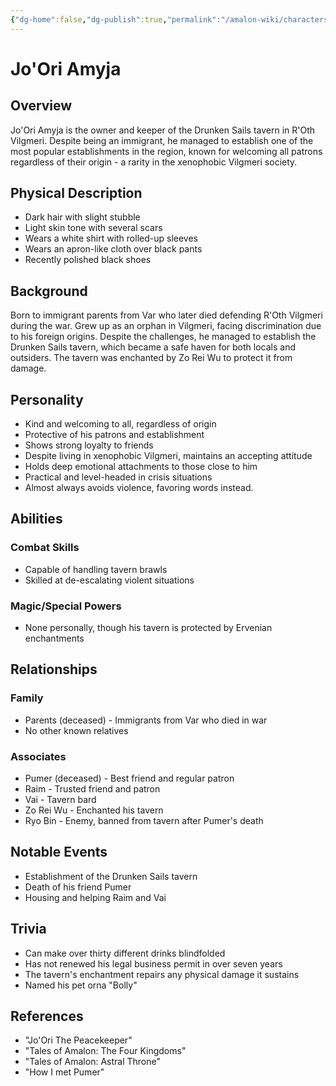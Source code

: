 ```yaml
---
{"dg-home":false,"dg-publish":true,"permalink":"/amalon-wiki/characters/major-characters/jo-ori-amyja/","dgPassFrontmatter":true,"noteIcon":""}
---
```


# Jo'Ori Amyja

## Overview
Jo'Ori Amyja is the owner and keeper of the Drunken Sails tavern in R'Oth Vilgmeri. Despite being an immigrant, he managed to establish one of the most popular establishments in the region, known for welcoming all patrons regardless of their origin - a rarity in the xenophobic Vilgmeri society.

## Physical Description
- Dark hair with slight stubble
- Light skin tone with several scars
- Wears a white shirt with rolled-up sleeves
- Wears an apron-like cloth over black pants
- Recently polished black shoes

## Background
Born to immigrant parents from Var who later died defending R'Oth Vilgmeri during the war. Grew up as an orphan in Vilgmeri, facing discrimination due to his foreign origins. Despite the challenges, he managed to establish the Drunken Sails tavern, which became a safe haven for both locals and outsiders. The tavern was enchanted by Zo Rei Wu to protect it from damage.

## Personality
- Kind and welcoming to all, regardless of origin
- Protective of his patrons and establishment
- Shows strong loyalty to friends
- Despite living in xenophobic Vilgmeri, maintains an accepting attitude
- Holds deep emotional attachments to those close to him
- Practical and level-headed in crisis situations
- Almost always avoids violence, favoring words instead.

## Abilities
### Combat Skills
- Capable of handling tavern brawls
- Skilled at de-escalating violent situations

### Magic/Special Powers
- None personally, though his tavern is protected by Ervenian enchantments

## Relationships
### Family
- Parents (deceased) - Immigrants from Var who died in war
- No other known relatives

### Associates
- Pumer (deceased) - Best friend and regular patron
- Raim - Trusted friend and patron
- Vai - Tavern bard
- Zo Rei Wu - Enchanted his tavern
- Ryo Bin - Enemy, banned from tavern after Pumer's death

## Notable Events
- Establishment of the Drunken Sails tavern
- Death of his friend Pumer
- Housing and helping Raim and Vai

## Trivia
- Can make over thirty different drinks blindfolded
- Has not renewed his legal business permit in over seven years
- The tavern's enchantment repairs any physical damage it sustains
- Named his pet orna "Bolly"

## References
- "Jo'Ori The Peacekeeper"
- "Tales of Amalon: The Four Kingdoms"
- "Tales of Amalon: Astral Throne"
- "How I met Pumer"
